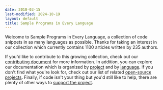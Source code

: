 ```yaml
---
date: 2018-03-15
last-modified: 2024-10-19
layout: default
title: Sample Programs in Every Language
---
```


Welcome to Sample Programs in Every Language, a collection of code snippets in as many languages as possible. Thanks for taking an interest in our collection which currently contains 1100 articles written by 235 authors.

If you'd like to contribute to this growing collection, check out our [contributing document](https://github.com/TheRenegadeCoder/sample-programs/blob/master/.github/CONTRIBUTING.md) for more information. In addition, you can explore our documentation which is organized by [project](/projects) and by [language](/languages). If you don't find what you're look for, check out our list of related [open-source projects](/related). Finally, if code isn't your thing but you'd still like to help, there are plenty of other ways to [support the project](https://therenegadecoder.com/updates/5-ways-you-can-support-the-renegade-coder/).